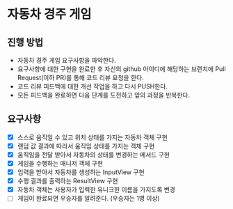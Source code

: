# 자동차 경주 게임
## 진행 방법
* 자동차 경주 게임 요구사항을 파악한다.
* 요구사항에 대한 구현을 완료한 후 자신의 github 아이디에 해당하는 브랜치에 Pull Request(이하 PR)를 통해 코드 리뷰 요청을 한다.
* 코드 리뷰 피드백에 대한 개선 작업을 하고 다시 PUSH한다.
* 모든 피드백을 완료하면 다음 단계를 도전하고 앞의 과정을 반복한다.

## 요구사항
- [x] 스스로 움직일 수 있고 위치 상태를 가지는 자동차 객체 구현
- [x] 랜덤 값 결과에 따라서 움직임 상태를 가지는 객체 구현
- [x] 움직임을 전달 받아서 자동차의 상태를 변경하는 메서드 구현
- [x] 게임을 수행하는 매니저 객체 구현
- [x] 입력을 받아서 자동차를 생성하는 InputView 구현
- [x] 수행 결과를 출력하는 ResultView 구현
- [x] 자동차 객체는 사용자가 입력한 유니크한 이름을 가지도록 변경
- [ ] 게임이 완료되면 우승자를 알려준다. (우승자는 1명 이상)
